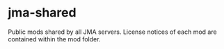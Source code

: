 # jma-shared
Public mods shared by all JMA servers. License notices of each mod are contained within the mod folder.
